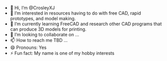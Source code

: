 - 👋 Hi, I’m @CrosleyXJ
- 👀 I’m interested in resources having to do with free CAD, rapid prototypes, and model making.
- 🌱 I’m currently learning FreeCAD and research other CAD programs that can produce 3D models for printing.
- 💞️ I’m looking to collaborate on ...
- 📫 How to reach me TBD ...
- 😄 Pronouns: Yes
- ⚡ Fun fact: My name is one of my hobby interests

<!---
CrosleyXJ/CrosleyXJ is a ✨ special ✨ repository because its `README.md` (this file) appears on your GitHub profile.
You can click the Preview link to take a look at your changes.
--->
